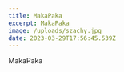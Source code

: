 ```yaml
---
title: MakaPaka
excerpt: MakaPaka
image: /uploads/szachy.jpg
date: 2023-03-29T17:56:45.539Z
---
```

MakaPaka